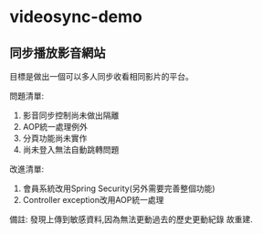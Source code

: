 # videosync-demo
## 同步播放影音網站

目標是做出一個可以多人同步收看相同影片的平台。



問題清單:
1. 影音同步控制尚未做出隔離
2. AOP統一處理例外
3. 分頁功能尚未實作
4. 尚未登入無法自動跳轉問題

改進清單:
1. 會員系統改用Spring Security(另外需要完善整個功能)
2. Controller exception改用AOP統一處理

備註:
發現上傳到敏感資料,因為無法更動過去的歷史更動紀錄 故重建.
